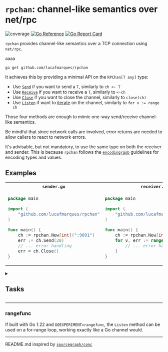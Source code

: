 # `rpchan`: channel-like semantics over net/rpc
![coverage](https://img.shields.io/badge/coverage-96.2%25-brightgreen)
[![Go Reference](https://pkg.go.dev/badge/github.com/lucafmarques/rpchan.svg)](https://pkg.go.dev/github.com/lucafmarques/rpchan)
[![Go Report Card](https://goreportcard.com/badge/github.com/lucafmarques/rpchan)](https://goreportcard.com/report/github.com/lucafmarques/rpchan)

`rpchan` provides channel-like semantics over a TCP connection using `net/rpc`.

aaaa

```
go get github.com/lucafmarques/rpchan
```

It achieves this by providing a minimal API on the `RPChan[T any]` type: 
- Use [`Send`](https://pkg.go.dev/github.com/lucafmarques/rpchan#RPChan.Send) if you want to send a `T`, similarly to `ch <- T`
- Use [`Receive`](https://pkg.go.dev/github.com/lucafmarques/rpchan#RPChan.Receive) if you want to receive a `T`, similarly to `<-ch`
- Use [`Close`](https://pkg.go.dev/github.com/lucafmarques/rpchan#RPChan.Close) if you want to close the channel, similarly to `close(ch)`
- Use [`Listen`](https://pkg.go.dev/github.com/lucafmarques/rpchan#RPChan.Listen) if want to [iterate](#rangefunc) on the channel, similarly to `for v := range ch`

Those four methods are enough to mimic one-way send/receive channel-like semantics. 

Be mindful that since network calls are involved, error returns are needed to allow callers to react to network errors.

It's advisable, but not mandatory, to use the same type on both the receiver and sender. This is because `rpchan` follows the [`encoding/gob`](https://pkg.go.dev/encoding/gob#hdr-Types_and_Values) guidelines for encoding types and values.

## Examples
<table>
<tr>
<th><code>sender.go</code></th>
<th><code>receiver.go</code></th>
</tr>
<tr>
<td>
  
```go
package main

import (
    "github.com/lucafmarques/rpchan"
)

func main() {
    ch := rpchan.New[int](":9091")
    err := ch.Send(20)
    // ... error handling
    err = ch.Close()
}
```
</td>
<td>
  
```go
package main

import (
    "github.com/lucafmarques/rpchan"
)

func main() {
    ch := rpchan.New[int](":9091", 100)
    for v, err := range ch.Listen() {
        // ... error handling + use v
    }
}
```
</td>
</tr>
</table>



<details>
<summary>

## Tasks
</summary>

This project uses [`xc`](https://github.com/joerdav/xc) for executing tasks, below are the tasks that you can e**x**e**c**ute, and _exactly_ what they do.

### test

Test the whole package or any of its test functions matching the string input.

inputs: FUNC,FLAG  
env: FUNC=  
env: FLAG=  
```
export GOEXPERIMENT=rangefunc

if test -n "$FUNC"; then RUN="-run $FUNC"; fi
if test -n "$FLAG"; then FLG="-$FLAG"; fi
go test ./... $RUN $FLG
```

### coverage

Generate test coverage and open an HTML of it on the default browser.

inputs: OPEN
env: OPEN=yes
```
export GOEXPERIMENT=rangefunc

go test -v -coverprofile=coverage.out ./... && \
go tool cover -html coverage.out -o coverage.html
go tool cover -func=coverage.out -o=coverage.out
if [ "$OPEN" = "yes" ]; then xdg-open coverage.html; fi
```

### tag

Creates new major|minor|patch tag.

requires: test  
inputs: VERSION  
env: VERSION=patch  
```
git fetch --tags || true

CURR_VERSION=`git describe --abbrev=0 --tags 2>/dev/null`
SPLITS=(${CURR_VERSION//./ })
MAJOR=${SPLITS[0]//v}
MINOR=${SPLITS[1]}
PATCH=${SPLITS[2]}

case $VERSION in
    major) MAJOR=$((MAJOR+1)) && MINOR=0 && PATCH=0 ;;
    minor) MINOR=$((MINOR+1)) && PATCH=0 ;;
    patch) PATCH=$((PATCH+1)) ;;
esac 

TAG="v$MAJOR.$MINOR.$PATCH"
git tag -s $TAG -m "tag($VERSION): Release version $TAG"
```
</details>

---

### rangefunc
If built with Go 1.22 and `GOEXPERIMENT=rangefunc`, the `Listen` method can be used on a for-range loop, working exactly like a Go channel would.

---

README.md inspired by [`sourcegraph/conc`](https://github.com/sourcegraph/conc)
